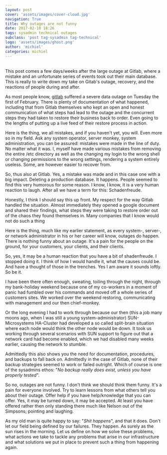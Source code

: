 ```yaml
---
layout: post
cover: 'assets/images/cover-cloud.jpg'
navigation: True
title: Why outages are not funny
date: 2017-02-10 18:26
tags: sysadmin technical outages
subclass: 'post tag-sysadmin tag-technical'
logo: 'assets/images/ghost.png'
author: 'michiel'
categories: michiel 
---
```


<br />
This post comes a few days/weeks after the large outage at Gitlab, where a mistake and an unfortunate series of events took out their main database. This is really to write down my take on Gitab's outage, recovery, and the reactions of people during and after.

As most people know, [gitlab](https://gitlab.com) suffered a severe data outage on Tuesday the first of February. There is plenty of documentation of what happened, including that from Gitlab themselves who kept an open and honest communication of what steps had lead to the outage and the concurrent steps they had taken to restore their business back to order. Even going to the lengths of putting up a live feed of their restore process in action.

Here is the thing, we all mistakes, and if you haven't yet, you will. Even more so in my field. Ask any system operator, server monkey, system administration, you can be assured: mistakes were made in the line of duty. No matter what it was. I, myself have made various mistakes from removing the entire /etc directory as well as the changing my login to the wrong shell or changing permissions to the wrong settings, rendering a system entirely useless. Some, are however easier to recover from.

So, thus also at Gitlab. Yes, a mistake was made and in this case one with a big impact. Deleting a production database. It happens. People seemed to find this very humorous for some reason. I know, I know, it is a very human reaction to laugh. After all we have a term for this: Schadenfreude.

Honestly, I think I should say this up front. My respect for the way Gitlab handled the situation. Almost immediately they opened a google document and shared their findings, what steps they were taking to restore order out of the chaos they found themselves in. Many companies that I know would not do such a thing

Here is the thing, much like my earlier statement, as every system-, server-, or network administrator in his or her career will know, outages do happen. There is nothing funny about an outage. It's a pain for the people on the ground, for your customers, your clients, and their clients.

So, yes, it may be a human reaction that you have a bit of shadenfreude. I stopped doing it. I think of how I would handle it, what the causes could be. And have a thought of those in the trenches. Yes I am aware it sounds loftly. So be it.

I have been there often enough, sweating, toiling through the night, through my bank-holiday weekend because one of my co-workers in a moment of panic had fumbled over his commands and moved off a whole series of customers sites. We worked over the weekend restoring, communicating with management and our then chief-monkey.

Or the long evening I had to work through because our then (this a job many moons ago, when I was still a young system-administrator) SUN-Microsystems HA-Cluster had developed a so called split-brain situation where each node would think the other node would be down. It took us working through several scenarios with SUN support to figure out that a network card had become enabled, which we had disabled many weeks earlier, causing the network to stumble. 

Admittedly this also shows you the need for documentation, procedures, and backups to fall back on. Admittedly in the case of Gitlab, none of their backup strategies seemed to work or failed outright. Which of course is one of the sysadmins ethos: "*No backup really does exist, unless you have properly tested*". 

So no, outages are not funny. I don't think we should think them funny. It's a pain for everyone involved. Try to learn lessons from what others tell you about their outage. Offer help if you have help/knowledge that you can offer. Yes, it may be turned down, it may be accepted. At least you have offered rather then only standing there much like Nelson out of the Simpsons; pointing and laughing.

As my old man is quite happy to say: "*Shit happens*", and that it does. Don't let our field being defined by our failures. They happen. As surely as the sun rises in the morning. Let us define on how we solve these problems, what actions we take to tackle any problems that arise in our infrastructure and what solutions we put in place to prevent such a thing from happening again.





